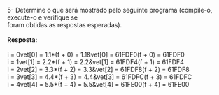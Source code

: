 5- Determine o que será mostrado pelo seguinte programa (compile-o, execute-o e verifique se<br/>
foram obtidas as respostas esperadas).<br/><br/>
**Resposta:**<br/><br/>
i = 0vet[0] = 1.1*(f + 0) = 1.1&vet[0] = 61FDF0(f + 0) = 61FDF0<br/>
i = 1vet[1] = 2.2*(f + 1) = 2.2&vet[1] = 61FDF4(f + 1) = 61FDF4<br/>
i = 2vet[2] = 3.3*(f + 2) = 3.3&vet[2] = 61FDF8(f + 2) = 61FDF8<br/>
i = 3vet[3] = 4.4*(f + 3) = 4.4&vet[3] = 61FDFC(f + 3) = 61FDFC<br/>
i = 4vet[4] = 5.5*(f + 4) = 5.5&vet[4] = 61FE00(f + 4) = 61FE00